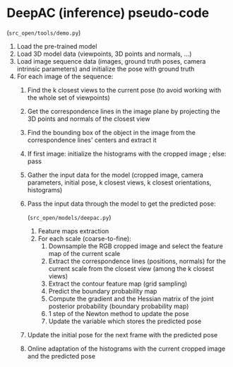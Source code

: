 # DeepAC (inference) pseudo-code

(`src_open/tools/demo.py`)
1. Load the pre-trained model
2. Load 3D model data (viewpoints, 3D points and normals, ...)
3. Load image sequence data (images, ground truth poses, camera intrinsic parameters) and initialize the pose with ground truth
4. For each image of the sequence:
   1. Find the k closest views to the current pose (to avoid working with the whole set of viewpoints)
   2. Get the correspondence lines in the image plane by projecting the 3D points and normals of the closest view
   3. Find the bounding box of the object in the image from the correspondence lines' centers and extract it
   4. If first image: initialize the histograms with the cropped image ; else: pass
   5. Gather the input data for the model (cropped image, camera parameters, initial pose, k closest views, k closest orientations, histograms)
   6. Pass the input data through the model to get the predicted pose:
      
      (`src_open/models/deepac.py`)
      1. Feature maps extraction
      2. For each scale (coarse-to-fine):
         1. Downsample the RGB cropped image and select the feature map of the current scale
         2. Extract the correspondence lines (positions, normals) for the current scale from the closest view (among the k closest views)
         3. Extract the contour feature map (grid sampling)
         4. Predict the boundary probability map
         5. Compute the gradient and the Hessian matrix of the joint posterior probability (boundary probability map)
         6. 1 step of the Newton method to update the pose
         7. Update the variable which stores the predicted pose
   7. Update the initial pose for the next frame with the predicted pose
   8. Online adaptation of the histograms with the current cropped image and the predicted pose
